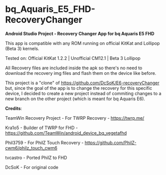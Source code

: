 # bq_Aquaris_E5_FHD-RecoveryChanger

<b>Android Studio Project - Recovery Changer App for bq Aquaris E5 FHD</b>

This app is compatible with any ROM running on official KitKat and Lollipop (Beta 3) kernels.

Tested on: Official KitKat 1.2.2 | Unofficial CM12.1 | Beta 3 Lollipop

All Recovery files are included inside the apk so there's no need to download the recovery img files and flash them on the device like before.

This project is a "clone" of https://github.com/DcSoK/E6-recoveryChanger but, since the goal of the app is to change the recovery for this specific device, I decided to create a new project instead of commiting changes to a new branch on the other project (which is meant for bq Aquaris E6).

<b>Credits</b>:

TeamWin Recovery Project - For TWRP Recovery - https://twrp.me/

Kra1o5 - Builder of TWRP for FHD - https://github.com/TeamWin/android_device_bq_vegetafhd

Phil3759 - For PhilZ Touch Recovery - https://github.com/PhilZ-cwm6/philz_touch_cwm6

tvcastro - Ported PhilZ to FHD

DcSoK - For original code
